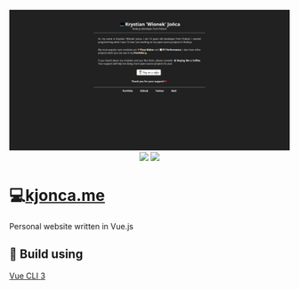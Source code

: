 <p align="center">

<img alt="Preview" src="https://raw.githubusercontent.com/KrystianJonca/personal-website/master/preview.png"/>
<br/>
<a href="https://travis-ci.com/KrystianJonca/personal-website" alt="Build Status"><img src="https://travis-ci.com/KrystianJonca/personal-website.svg?branch=master"/></a>
<a href="https://david-dm.org/KrystianJonca/personal-website" alt="Dependencies Status"><img src="https://david-dm.org/KrystianJonca/personal-website.svg"/></a>

</p>

# 💻[kjonca.me](https://kjonca.me/)
Personal website written in Vue.js

## 🔧 Build using
[Vue CLI 3](https://cli.vuejs.org/)